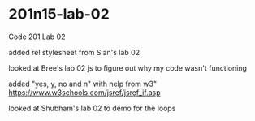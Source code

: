 # 201n15-lab-02
Code 201 Lab 02

added rel stylesheet from Sian's lab 02

looked at Bree's lab 02 js to figure out why my code wasn't functioning

added "yes, y, no and n" with help from w3" https://www.w3schools.com/jsref/jsref_if.asp

looked at Shubham's lab  02 to demo for the loops